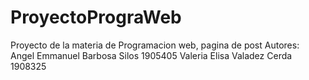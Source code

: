 # ProyectoPrograWeb
Proyecto de la materia de Programacion web, pagina de post
Autores:
Angel Emmanuel Barbosa Silos 1905405
Valeria Elisa Valadez Cerda 1908325
